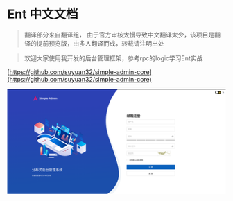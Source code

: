 # Ent 中文文档

> 翻译部分来自翻译组， 由于官方审核太慢导致中文翻译太少，该项目是翻译的提前预览版，由多人翻译而成，转载请注明出处

> 欢迎大家使用我开发的后台管理框架，参考rpc的logic学习Ent实战

[https://github.com/suyuan32/simple-admin-core](https://github.com/suyuan32/simple-admin-core)

![pic](./assets/register_zh_cn.png)